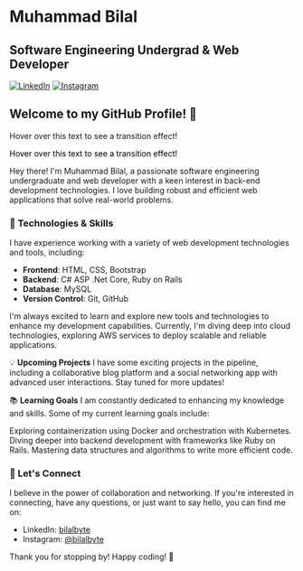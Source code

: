 # Muhammad Bilal 
## Software Engineering Undergrad & Web Developer


[![LinkedIn](https://img.shields.io/badge/LinkedIn-Connect-blue?style=flat-square&logo=linkedin&logoColor=white)](https://www.linkedin.com/in/bilalbyte/)
[![Instagram](https://img.shields.io/badge/Instagram-Follow-red?style=flat-square&logo=instagram&logoColor=white)](https://www.instagram.com/bilalbyte/)


## Welcome to my GitHub Profile! 👋

Hover over this text to see a transition effect!

<span style="color: black;">Hover over this text to see a transition effect!</span>


Hey there! I'm Muhammad Bilal, a passionate software engineering undergraduate and web developer with a keen interest in back-end development technologies. I love building robust and efficient web applications that solve real-world problems.

### 🔧 Technologies & Skills

I have experience working with a variety of web development technologies and tools, including:

- **Frontend**: HTML, CSS, Bootstrap
- **Backend**: C# ASP .Net Core, Ruby on Rails
- **Database**: MySQL
- **Version Control**: Git, GitHub

I'm always excited to learn and explore new tools and technologies to enhance my development capabilities. Currently, I'm diving deep into cloud technologies, exploring AWS services to deploy scalable and reliable applications.

💡 **Upcoming Projects**
I have some exciting projects in the pipeline, including a collaborative blog platform and a social networking app with advanced user interactions. Stay tuned for more updates!

📚 **Learning Goals**
I am constantly dedicated to enhancing my knowledge and skills. Some of my current learning goals include:

Exploring containerization using Docker and orchestration with Kubernetes.
Diving deeper into backend development with frameworks like Ruby on Rails.
Mastering data structures and algorithms to write more efficient code.

### 🤝 Let's Connect

I believe in the power of collaboration and networking. If you're interested in connecting, have any questions, or just want to say hello, you can find me on:

- LinkedIn: [bilalbyte](https://www.linkedin.com/in/bilalbyte/)
- Instagram: [@bilalbyte](https://www.instagram.com/bilalbyte/)

Thank you for stopping by! Happy coding! 🚀
